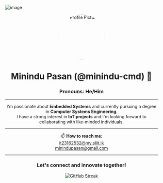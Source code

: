 ![image](https://github.com/minindu-cmd/minindu-cmd/assets/140399704/d6f03a8c-ce5b-4029-acdc-5cae00c68df1)<div align="center">

  <img src="" alt="Profile Picture" style="border-radius: 50%; width: 150px; height: 150px;" />

  # Minindu Pasan (@minindu-cmd) 👋  
  ### Pronouns: He/Him

  ---

  I'm passionate about **Embedded Systems** and currently pursuing a degree in **Computer Systems Engineering**.  
  I have a strong interest in **IoT projects** and I'm looking forward to collaborating with like-minded individuals.

  ---

  📫 **How to reach me:**  
  <a href="mailto:it23162532@my.sliit.lk">it23162532@my.sliit.lk</a>  
  <a href="mailto:minindupasan@gmail.com">minindupasan@gmail.com</a>  

  ---

  ### Let's connect and innovate together!

  <a href="https://git.io/streak-stats">
    <img src="https://streak-stats.demolab.com?user=minindu-cmd&theme=dark&hide_border=true&date_format=M%20j%5B%2C%20Y%5D" alt="GitHub Streak"/>
  </a>

</div>
